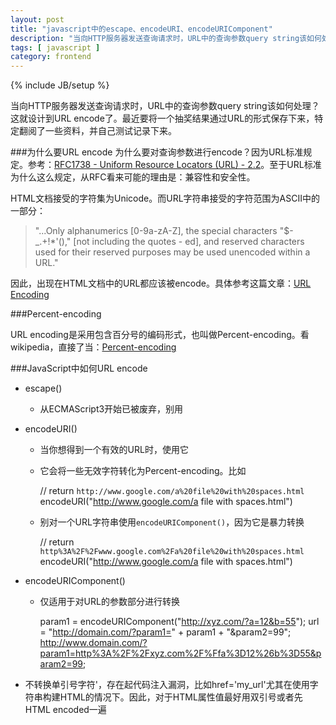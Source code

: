 ```yaml
---
layout: post
title: "javascript中的escape、encodeURI、encodeURIComponent"
description: "当向HTTP服务器发送查询请求时，URL中的查询参数query string该如何处理？这就设计到URL encode了。最近要将一个抽奖结果通过URL的形式保存下来，特定翻阅了一些资料，并自己测试记录下来。"
tags: [ javascript ]
category: frontend
---
```

{% include JB/setup %}

当向HTTP服务器发送查询请求时，URL中的查询参数query string该如何处理？这就设计到URL encode了。最近要将一个抽奖结果通过URL的形式保存下来，特定翻阅了一些资料，并自己测试记录下来。

###为什么要URL encode
为什么要对查询参数进行encode？因为URL标准规定。参考：[RFC1738 - Uniform Resource Locators (URL) - 2.2](http://www.ietf.org/rfc/rfc1738.txt)。至于URL标准为什么这么规定，从RFC看来可能的理由是：兼容性和安全性。

HTML文档接受的字符集为Unicode。而URL字符串接受的字符范围为ASCII中的一部分：

> "...Only alphanumerics [0-9a-zA-Z], the special characters "$-_.+!*'()," [not including the quotes - ed], and reserved characters used for their reserved purposes may be used unencoded within a URL."

因此，出现在HTML文档中的URL都应该被encode。具体参考这篇文章：[URL Encoding](http://www.blooberry.com/indexdot/html/topics/urlencoding.htm)

###Percent-encoding

URL encoding是采用包含百分号的编码形式，也叫做Percent-encoding。看wikipedia，直接了当：[Percent-encoding](http://en.wikipedia.org/wiki/Percent-encoding)

###JavaScript中如何URL encode

- escape()
  - 从ECMAScript3开始已被废弃，别用
- encodeURI()
  - 当你想得到一个有效的URL时，使用它
  - 它会将一些无效字符转化为Percent-encoding。比如

    // return `http://www.google.com/a%20file%20with%20spaces.html`
    encodeURI("http://www.google.com/a file with spaces.html")

  - 别对一个URL字符串使用`encodeURIComponent()`，因为它是暴力转换

    // return `http%3A%2F%2Fwww.google.com%2Fa%20file%20with%20spaces.html`
    encodeURI("http://www.google.com/a file with spaces.html")

- encodeURIComponent()
  - 仅适用于对URL的参数部分进行转换

    param1 = encodeURIComponent("http://xyz.com/?a=12&b=55");
    url = "http://domain.com/?param1=" + param1 + "&param2=99";
    http://www.domain.com/?param1=http%3A%2F%2Fxyz.com%2F%Ffa%3D12%26b%3D55&param2=99;

- 不转换单引号字符'，存在起代码注入漏洞，比如href='my_url'尤其在使用字符串构建HTML的情况下。因此，对于HTML属性值最好用双引号或者先HTML encoded一遍


